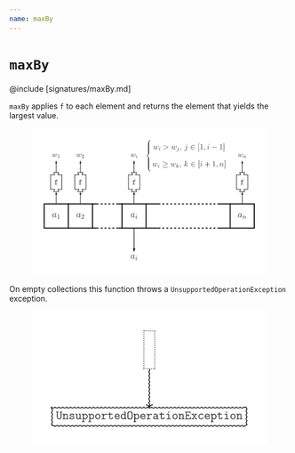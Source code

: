 ```yaml
---
name: maxBy
---
```


# `maxBy`

@include [signatures/maxBy.md]

`maxBy` applies `f` to each element and returns the element that yields the largest value.

<figure class="diagram">
  <img src="images/maxBy.svg" alt="maxBy function">
  <!-- <figcaption class="diagram-desc"></figcaption> -->
</figure>

On empty collections this function throws a `UnsupportedOperationException` exception.

<figure class="diagram">
  <img src="images/maxBy.2.svg" alt="maxBy function">
  <!-- <figcaption class="diagram-desc"></figcaption> -->
</figure>
